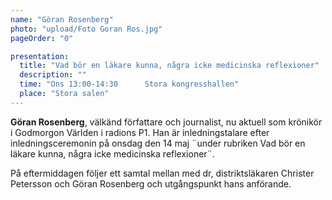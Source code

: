 ```yaml
---
name: "Göran Rosenberg"
photo: "upload/Foto Goran Ros.jpg"
pageOrder: "0"

presentation:
  title: "Vad bör en läkare kunna, några icke medicinska reflexioner"
  description: ""
  time: "Ons 13:00-14:30      Stora kongresshallen"
  place: "Stora salen"
---
```

**Göran Rosenberg**, välkänd författare och journalist, nu aktuell som krönikör i Godmorgon Världen i radions P1. Han är inledningstalare efter inledningsceremonin på onsdag den 14 maj ¨under rubriken Vad bör en läkare kunna, några icke medicinska reflexioner¨.

På eftermiddagen följer ett samtal mellan med dr, distriktsläkaren Christer Petersson och Göran Rosenberg och utgångspunkt hans anförande.
